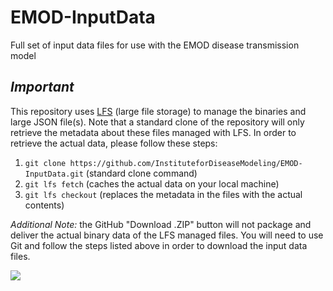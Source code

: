 # EMOD-InputData
Full set of input data files for use with the EMOD disease transmission model

## *Important*
This repository uses [LFS](https://git-lfs.github.com/) (large file storage) to manage the binaries and large JSON file(s). Note that a standard clone of the repository will only retrieve the metadata about these files managed with LFS. In order to retrieve the actual data, please follow these steps:

1. `git clone https://github.com/InstituteforDiseaseModeling/EMOD-InputData.git` (standard clone command)
2. `git lfs fetch` (caches the actual data on your local machine)
3. `git lfs checkout` (replaces the metadata in the files with the actual contents)

*Additional Note:* the GitHub "Download .ZIP" button will not package and deliver the actual binary data of the LFS managed files. You will need to use Git and follow the steps listed above in order to download the input data files.

<a href="https://zenhub.com"><img src="https://raw.githubusercontent.com/ZenHubIO/support/master/zenhub-badge.png"></a>
